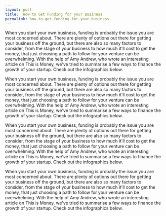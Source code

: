 ```yaml
---
layout: post
title:  How to Get Funding for your Business
permalink: how-to-get-funding-for-your-business
---
```

When you start your own business, funding is probably the issue you are most
concerned about. There are plenty of options out there for getting your
business off the ground, but there are also so many factors to consider, from
the stage of your business to how much it'll cost to get the money, that just
choosing a path to follow for your venture can be overwhelming. With the help
of Amy Andrew, who wrote an interesting article on This is Money, we've tried
to summarise a few ways to finance the growth of your startup. Check out the
infographics below.

When you start your own business, funding is probably the issue you are most
concerned about. There are plenty of options out there for getting your
business off the ground, but there are also so many factors to consider, from
the stage of your business to how much it'll cost to get the money, that just
choosing a path to follow for your venture can be overwhelming. With the help
of Amy Andrew, who wrote an interesting article on This is Money, we've tried
to summarise a few ways to finance the growth of your startup. Check out the
infographics below.

When you start your own business, funding is probably the issue you are most
concerned about. There are plenty of options out there for getting your
business off the ground, but there are also so many factors to consider, from
the stage of your business to how much it'll cost to get the money, that just
choosing a path to follow for your venture can be overwhelming. With the help
of Amy Andrew, who wrote an interesting article on This is Money, we've tried
to summarise a few ways to finance the growth of your startup. Check out the
infographics below.

When you start your own business, funding is probably the issue you are most
concerned about. There are plenty of options out there for getting your
business off the ground, but there are also so many factors to consider, from
the stage of your business to how much it'll cost to get the money, that just
choosing a path to follow for your venture can be overwhelming. With the help
of Amy Andrew, who wrote an interesting article on This is Money, we've tried
to summarise a few ways to finance the growth of your startup. Check out the
infographics below.
